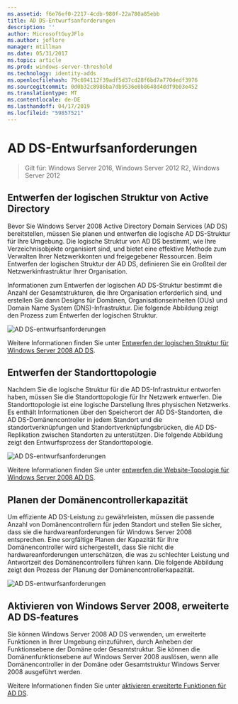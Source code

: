 ```yaml
---
ms.assetid: f6e76ef0-2217-4cdb-980f-22a780a85ebb
title: AD DS-Entwurfsanforderungen
description: ''
author: MicrosoftGuyJFlo
ms.author: joflore
manager: mtillman
ms.date: 05/31/2017
ms.topic: article
ms.prod: windows-server-threshold
ms.technology: identity-adds
ms.openlocfilehash: 79c694112f39adf5d37cd28f6bd7a770dedf3976
ms.sourcegitcommit: 0d0b32c8986ba7db9536e0b8648d4ddf9b03e452
ms.translationtype: MT
ms.contentlocale: de-DE
ms.lasthandoff: 04/17/2019
ms.locfileid: "59857521"
---
```

# <a name="ad-ds-design-requirements"></a>AD DS-Entwurfsanforderungen

>Gilt für: Windows Server 2016, Windows Server 2012 R2, Windows Server 2012

  
## <a name="designing-the-active-directory-logical-structure"></a>Entwerfen der logischen Struktur von Active Directory  
Bevor Sie Windows Server 2008 Active Directory Domain Services (AD DS) bereitstellen, müssen Sie planen und entwerfen die logische AD DS-Struktur für Ihre Umgebung. Die logische Struktur von AD DS bestimmt, wie Ihre Verzeichnisobjekte organisiert sind, und bietet eine effektive Methode zum Verwalten Ihrer Netzwerkkonten und freigegebener Ressourcen. Beim Entwerfen der logischen Struktur der AD DS, definieren Sie ein Großteil der Netzwerkinfrastruktur Ihrer Organisation.  
  
Informationen zum Entwerfen der logischen AD DS-Struktur bestimmt die Anzahl der Gesamtstrukturen, die Ihre Organisation erforderlich sind, und erstellen Sie dann Designs für Domänen, Organisationseinheiten (OUs) und Domain Name System (DNS)-Infrastruktur. Die folgende Abbildung zeigt den Prozess zum Entwerfen der logischen Struktur.  
  
![AD DS-entwurfsanforderungen](media/AD-DS-Design-Requirements/d5cebae6-a752-4063-a98f-473799c251bd.gif)  
  
Weitere Informationen finden Sie unter [Entwerfen der logischen Struktur für Windows Server 2008 AD DS](Designing-the-Logical-Structure.md).  
  
## <a name="designing-the-site-topology"></a>Entwerfen der Standorttopologie  
Nachdem Sie die logische Struktur für die AD DS-Infrastruktur entworfen haben, müssen Sie die Standorttopologie für Ihr Netzwerk entwerfen. Die Standorttopologie ist eine logische Darstellung Ihres physischen Netzwerks. Es enthält Informationen über den Speicherort der AD DS-Standorten, die AD DS-Domänencontroller in jedem Standort und die standortverknüpfungen und Standortverknüpfungsbrücken, die AD DS-Replikation zwischen Standorten zu unterstützen. Die folgende Abbildung zeigt den Entwurfsprozess der Standorttopologie.  
  
![AD DS-entwurfsanforderungen](media/AD-DS-Design-Requirements/d34d43c0-437f-47cb-9b64-09c0f9ce6479.gif)  
  
Weitere Informationen finden Sie unter [entwerfen die Website-Topologie für Windows Server 2008 AD DS](Designing-the-Site-Topology.md).  
  
## <a name="planning-domain-controller-capacity"></a>Planen der Domänencontrollerkapazität  
Um effiziente AD DS-Leistung zu gewährleisten, müssen die passende Anzahl von Domänencontrollern für jeden Standort und stellen Sie sicher, dass sie die hardwareanforderungen für Windows Server 2008 entsprechen. Eine sorgfältige Planen der Kapazität für Ihre Domänencontroller wird sichergestellt, dass Sie nicht die hardwareanforderungen unterschätzen, die was zu schlechter Leistung und Antwortzeit des Domänencontrollers führen kann. Die folgende Abbildung zeigt den Prozess der Planung der Domänencontrollerkapazität.  
  
![AD DS-entwurfsanforderungen](media/AD-DS-Design-Requirements/fff6ef22-5c7b-4478-ad76-42b296dcf769.gif)  
  
## <a name="enabling-windows-server-2008-advanced-ad-ds-features"></a>Aktivieren von Windows Server 2008, erweiterte AD DS-features  
Sie können Windows Server 2008 AD DS verwenden, um erweiterte Funktionen in Ihrer Umgebung einzuführen, durch Anheben der Funktionsebene der Domäne oder Gesamtstruktur. Sie können die Domänenfunktionsebene auf Windows Server 2008 auslösen, wenn alle Domänencontroller in der Domäne oder Gesamtstruktur Windows Server 2008 ausgeführt werden.  
  
Weitere Informationen finden Sie unter [aktivieren erweiterte Funktionen für AD DS](../../ad-ds/plan/Enabling-Advanced-Features-for-AD-DS.md).  
  


